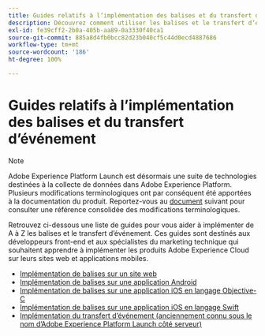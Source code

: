 ```yaml
---
title: Guides relatifs à lʼimplémentation des balises et du transfert dʼévénement
description: Découvrez comment utiliser les balises et le transfert dʼévénement pour implémenter les produits Adobe Experience Cloud sur vos sites web et applications mobiles.
exl-id: fe39cff2-2b0a-405b-aa89-0a3330f40ca1
source-git-commit: 885a8d4fb0bcc82d23b040cf5c44d0ecd4887686
workflow-type: tm+mt
source-wordcount: '186'
ht-degree: 100%

---
```


# Guides relatifs à lʼimplémentation des balises et du transfert dʼévénement

>[!NOTE]
>
>Adobe Experience Platform Launch est désormais une suite de technologies destinées à la collecte de données dans Adobe Experience Platform. Plusieurs modifications terminologiques ont par conséquent été apportées à la documentation du produit. Reportez-vous au [document](../term-updates.md) suivant pour consulter une référence consolidée des modifications terminologiques.

Retrouvez ci-dessous une liste de guides pour vous aider à implémenter de A à Z les balises et le transfert dʼévénement. Ces guides sont destinés aux développeurs front-end et aux spécialistes du marketing technique qui souhaitent apprendre à implémenter les produits Adobe Experience Cloud sur leurs sites web et applications mobiles.

* [Implémentation de balises sur un site web](https://experienceleague.adobe.com/docs/platform-learn/implement-in-websites/overview.html?lang=fr)
* [Implémentation de balises sur une application Android](https://experienceleague.adobe.com/docs/platform-learn/implement-in-mobile-android-apps/overview.html?lang=fr)
* [Implémentation de balises sur une application iOS en langage Objective-C](https://experienceleague.adobe.com/docs/platform-learn/implement-in-mobile-ios-objective-c-apps/overview.html?lang=fr)
* [Implémentation de balises sur une application iOS en langage Swift](https://experienceleague.adobe.com/docs/platform-learn/implement-in-mobile-ios-swift-apps/overview.html?lang=fr)
* [Implémentation du transfert dʼévénement (anciennement connu sous le nom dʼAdobe Experience Platform Launch côté serveur)](https://experienceleague.adobe.com/docs/platform-learn/data-collection/event-forwarding/overview.html?lang=fr)
